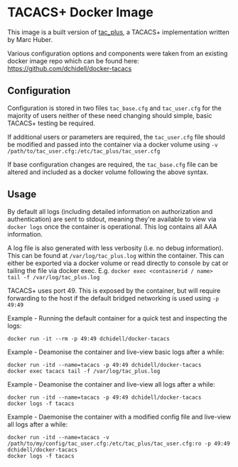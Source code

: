 # TACACS+ Docker Image

This image is a built version of [tac_plus](http://www.pro-bono-publico.de/projects/),
a TACACS+ implementation written by Marc Huber.

Various configuration options and components were taken from an existing docker image repo which can be found here:
https://github.com/dchidell/docker-tacacs

## Configuration
Configuration is stored in two files `tac_base.cfg` and `tac_user.cfg` for the majority of users neither of these need changing should simple, basic TACACS+ testing be required.

If additional users or parameters are required, the `tac_user.cfg` file should be modified and passed into the container via a docker volume using `-v /path/to/tac_user.cfg:/etc/tac_plus/tac_user.cfg`

If base configuration changes are required, the `tac_base.cfg` file can be altered and included as a docker volume following the above syntax.

## Usage
By default all logs (including detailed information on authorization and authentication) are sent to stdout, meaning they're available to view via `docker logs` once the container is operational. This log contains all AAA information.

A log file is also generated with less verbosity (i.e. no debug information). This can be found at `/var/log/tac_plus.log` within the container. This can either be exported via a docker volume or read directly to console by cat or tailing the file via docker exec. E.g. `docker exec <containerid / name>  tail -f /var/log/tac_plus.log`

TACACS+ uses port 49. This is exposed by the container, but will require forwarding to the host if the default bridged networking is used using `-p 49:49`

Example - Running the default container for a quick test and inspecting the logs:
```
docker run -it --rm -p 49:49 dchidell/docker-tacacs
```  

Example - Deamonise the container and live-view basic logs after a while:
```
docker run -itd --name=tacacs -p 49:49 dchidell/docker-tacacs
docker exec tacacs tail -f /var/log/tac_plus.log
```  

Example - Deamonise the container and live-view all logs after a while:
```
docker run -itd --name=tacacs -p 49:49 dchidell/docker-tacacs
docker logs -f tacacs
```  

Example - Daemonise the container with a modified config file and live-view all logs after a while:
```
docker run -itd --name=tacacs -v /path/to/my/config/tac_user.cfg:/etc/tac_plus/tac_user.cfg:ro -p 49:49 dchidell/docker-tacacs
docker logs -f tacacs
```
